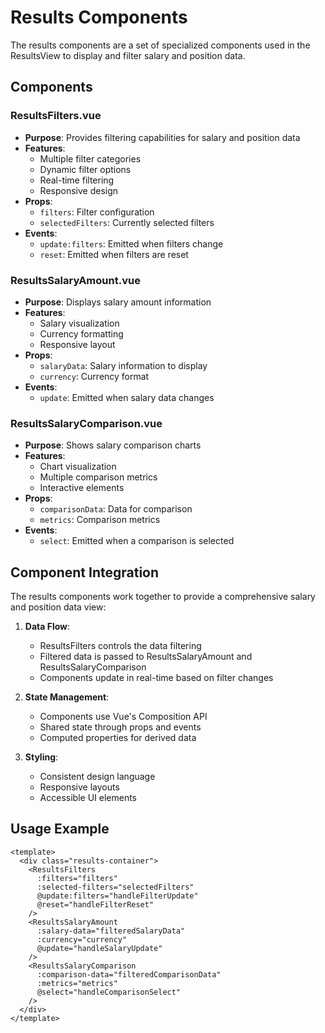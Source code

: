 # Results Components

The results components are a set of specialized components used in the ResultsView to display and filter salary and position data.

## Components

### ResultsFilters.vue
- **Purpose**: Provides filtering capabilities for salary and position data
- **Features**:
  - Multiple filter categories
  - Dynamic filter options
  - Real-time filtering
  - Responsive design
- **Props**:
  - `filters`: Filter configuration
  - `selectedFilters`: Currently selected filters
- **Events**:
  - `update:filters`: Emitted when filters change
  - `reset`: Emitted when filters are reset

### ResultsSalaryAmount.vue
- **Purpose**: Displays salary amount information
- **Features**:
  - Salary visualization
  - Currency formatting
  - Responsive layout
- **Props**:
  - `salaryData`: Salary information to display
  - `currency`: Currency format
- **Events**:
  - `update`: Emitted when salary data changes

### ResultsSalaryComparison.vue
- **Purpose**: Shows salary comparison charts
- **Features**:
  - Chart visualization
  - Multiple comparison metrics
  - Interactive elements
- **Props**:
  - `comparisonData`: Data for comparison
  - `metrics`: Comparison metrics
- **Events**:
  - `select`: Emitted when a comparison is selected

## Component Integration

The results components work together to provide a comprehensive salary and position data view:

1. **Data Flow**:
   - ResultsFilters controls the data filtering
   - Filtered data is passed to ResultsSalaryAmount and ResultsSalaryComparison
   - Components update in real-time based on filter changes

2. **State Management**:
   - Components use Vue's Composition API
   - Shared state through props and events
   - Computed properties for derived data

3. **Styling**:
   - Consistent design language
   - Responsive layouts
   - Accessible UI elements

## Usage Example

```vue
<template>
  <div class="results-container">
    <ResultsFilters
      :filters="filters"
      :selected-filters="selectedFilters"
      @update:filters="handleFilterUpdate"
      @reset="handleFilterReset"
    />
    <ResultsSalaryAmount
      :salary-data="filteredSalaryData"
      :currency="currency"
      @update="handleSalaryUpdate"
    />
    <ResultsSalaryComparison
      :comparison-data="filteredComparisonData"
      :metrics="metrics"
      @select="handleComparisonSelect"
    />
  </div>
</template>
``` 